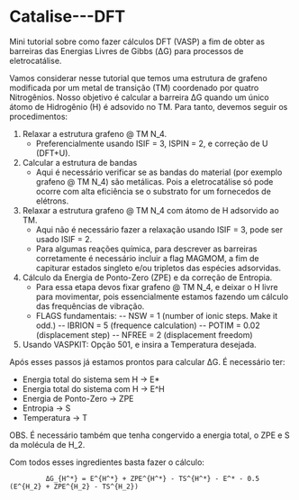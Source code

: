 # Catalise---DFT
Mini tutorial sobre como fazer cálculos DFT (VASP) a fim de obter as barreiras das Energias Livres de Gibbs (ΔG) para processos de eletrocatálise.


Vamos considerar nesse tutorial que temos uma estrutura de grafeno modificada por um metal de transição (TM) coordenado por quatro Nitrogênios.
Nosso objetivo é calcular a barreira ΔG quando um único átomo de Hidrogênio (H) é adsovido no TM. Para tanto, devemos seguir os procedimentos:

1. Relaxar a estrutura grafeno @ TM N_4.
   - Preferencialmente usando ISIF = 3, ISPIN = 2, e correção de U (DFT+U).
2. Calcular a estrutura de bandas
   - Aqui é necessário verificar se as bandas do material (por exemplo grafeno @ TM N_4) são metálicas. Pois a eletrocatálise só pode ocorre      com alta eficiência se o substrato for um fornecedos de elétrons.
3. Relaxar a estrutura grafeno @ TM N_4 com átomo de H adsorvido ao TM.
   - Aqui não é necessário fazer a relaxação usando ISIF = 3, pode ser usado ISIF = 2.
   - Para algumas reações química, para descrever as barreiras corretamente é necessário incluir a flag MAGMOM, a fim de capiturar estados        singleto e/ou tripletos das espécies adsorvidas.
4. Cálculo da Energia de Ponto-Zero (ZPE) e da correção de Entropia.
   - Para essa etapa devos fixar grafeno @ TM N_4, e deixar o H livre para movimentar, pois essencialmente estamos fazendo um cálculo das
     frequências de vibração.
   - FLAGS fundamentais:
       -- NSW    =  1            (number of ionic steps. Make it odd.)
       -- IBRION =  5            (frequence calculation)
       -- POTIM  =  0.02         (displacement step)
       -- NFREE  =  2            (displacement freedom)
5. Usando VASPKIT: Opção 501, e insira a Temperatura desejada.

Após esses passos já estamos prontos para calcular ΔG.
É necessário ter: 
- Energia total do sistema sem H -> E*
- Energia total do sistema com H -> E^H
- Energia de Ponto-Zero -> ZPE
- Entropia -> S
- Temperatura -> T

OBS. É necessário também que tenha congervido a energia total, o ZPE e S da molécula de H_2.

Com todos esses ingredientes basta fazer o cálculo:

             ΔG_{H^*} = E^{H^*} + ZPE^{H^*} - TS^{H^*} - E^* - 0.5 (E^{H_2} + ZPE^{H_2} - TS^{H_2})
             
